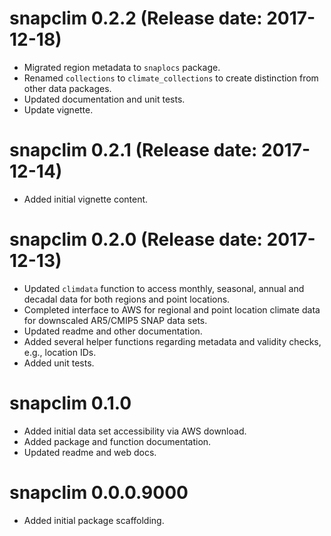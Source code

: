 # snapclim 0.2.2 (Release date: 2017-12-18)

* Migrated region metadata to `snaplocs` package.
* Renamed `collections` to `climate_collections` to create distinction from other data packages.
* Updated documentation and unit tests.
* Update vignette.

# snapclim 0.2.1 (Release date: 2017-12-14)

* Added initial vignette content.

# snapclim 0.2.0 (Release date: 2017-12-13)

* Updated `climdata` function to access monthly, seasonal, annual and decadal data for both regions and point locations.
* Completed interface to AWS for regional and point location climate data for downscaled AR5/CMIP5 SNAP data sets.
* Updated readme and other documentation.
* Added several helper functions regarding metadata and validity checks, e.g., location IDs.
* Added unit tests.

# snapclim 0.1.0

* Added initial data set accessibility via AWS download.
* Added package and function documentation.
* Updated readme and web docs.

# snapclim 0.0.0.9000

* Added initial package scaffolding.
